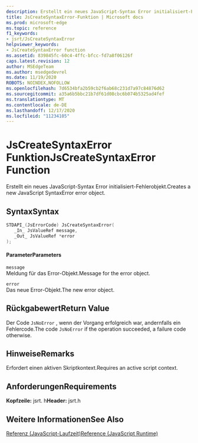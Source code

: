 ```yaml
---
description: Erstellt ein neues JavaScript-Syntax Error initialisiert-Fehlerobjekt.
title: JsCreateSyntaxError-Funktion | Microsoft docs
ms.prod: microsoft-edge
ms.topic: reference
f1_keywords:
- jsrt/JsCreateSyntaxError
helpviewer_keywords:
- JsCreateSyntaxError function
ms.assetid: 839845fc-60c4-4ffc-bfcc-fd7a8f06126f
caps.latest.revision: 12
author: MSEdgeTeam
ms.author: msedgedevrel
ms.date: 11/19/2020
ROBOTS: NOINDEX,NOFOLLOW
ms.openlocfilehash: 7d6534bfa2b59cb2f6ab68c231d7a97c84876d62
ms.sourcegitcommit: a35a6b5bbc21b7df61d08cbc6b074b5325ad4fef
ms.translationtype: MT
ms.contentlocale: de-DE
ms.lasthandoff: 12/17/2020
ms.locfileid: "11234105"
---
```

# <span data-ttu-id="430a7-103">JsCreateSyntaxError Funktion</span><span class="sxs-lookup"><span data-stu-id="430a7-103">JsCreateSyntaxError Function</span></span>

<span data-ttu-id="430a7-104">Erstellt ein neues JavaScript-Syntax Error initialisiert-Fehlerobjekt.</span><span class="sxs-lookup"><span data-stu-id="430a7-104">Creates a new JavaScript SyntaxError error object.</span></span>  
  
## <span data-ttu-id="430a7-105">Syntax</span><span class="sxs-lookup"><span data-stu-id="430a7-105">Syntax</span></span>  
  
```cpp  
STDAPI_(JsErrorCode) JsCreateSyntaxError(  
   _In_ JsValueRef message,  
   _Out_ JsValueRef *error  
);  
```  
  
#### <span data-ttu-id="430a7-106">Parameter</span><span class="sxs-lookup"><span data-stu-id="430a7-106">Parameters</span></span>  
 `message`  
 <span data-ttu-id="430a7-107">Meldung für das Error-Objekt.</span><span class="sxs-lookup"><span data-stu-id="430a7-107">Message for the error object.</span></span>  
  
 `error`  
 <span data-ttu-id="430a7-108">Das neue Error-Objekt.</span><span class="sxs-lookup"><span data-stu-id="430a7-108">The new error object.</span></span>  
  
## <span data-ttu-id="430a7-109">Rückgabewert</span><span class="sxs-lookup"><span data-stu-id="430a7-109">Return Value</span></span>  
 <span data-ttu-id="430a7-110">Der Code `JsNoError` , wenn der Vorgang erfolgreich war, andernfalls ein Fehlercode.</span><span class="sxs-lookup"><span data-stu-id="430a7-110">The code `JsNoError` if the operation succeeded, a failure code otherwise.</span></span>  
  
## <span data-ttu-id="430a7-111">Hinweise</span><span class="sxs-lookup"><span data-stu-id="430a7-111">Remarks</span></span>  
 <span data-ttu-id="430a7-112">Erfordert einen aktiven Skriptkontext.</span><span class="sxs-lookup"><span data-stu-id="430a7-112">Requires an active script context.</span></span>  
  
## <span data-ttu-id="430a7-113">Anforderungen</span><span class="sxs-lookup"><span data-stu-id="430a7-113">Requirements</span></span>  
 <span data-ttu-id="430a7-114">**Kopfzeile:** jsrt. h</span><span class="sxs-lookup"><span data-stu-id="430a7-114">**Header:** jsrt.h</span></span>  
  
## <span data-ttu-id="430a7-115">Weitere Informationen</span><span class="sxs-lookup"><span data-stu-id="430a7-115">See Also</span></span>  
 [<span data-ttu-id="430a7-116">Referenz (JavaScript-Laufzeit)</span><span class="sxs-lookup"><span data-stu-id="430a7-116">Reference (JavaScript Runtime)</span></span>](../chakra-hosting/reference-javascript-runtime.md)
